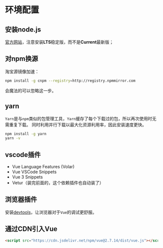 # 环境配置

## 安装node.js

[官方网站](https://nodejs.org/en)，注意安装**LTS**稳定版，而不是**Current**最新版；

## 对npm换源

淘宝源镜像加速：

```bash
npm install -g cnpm --registry=http://registry.npmmirror.com
```

会魔法的可以忽略这一步。

## yarn

`Yarn`是与`npm`类似的包管理工具，`Yarn`缓存了每个下载过的包，所以再次使用时无需重复下载。 同时利用并行下载以最大化资源利用率，因此安装速度更快。

```bash
npm install -g yarn
yarn -v
```

## vscode插件

- Vue Language Features (Volar)
- Vue VSCode Snippets
- Vue 3 Snippets
- Vetur（装完前面的，这个依赖插件也自动装了）

## 浏览器插件

安装[devtools](https://devtools.vuejs.org/guide/installation.html)，让浏览器对于`Vue`的调试更舒服。

## 通过CDN引入Vue

```html
<script src="https://cdn.jsdelivr.net/npm/vue@2.7.14/dist/vue.js"></script>
```

